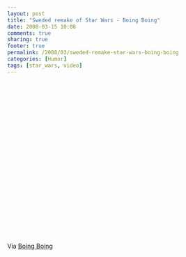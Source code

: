 ```yaml
---
layout: post
title: "Sweded remake of Star Wars - Boing Boing"
date: 2008-03-15 10:08
comments: true
sharing: true
footer: true
permalink: /2008/03/sweded-remake-star-wars-boing-boing
categories: [Humor]
tags: [star_wars, video]
---
```

<object width="425" height="355"><param name="movie" value="http://www.youtube.com/v/_qEWhrjYg_o&hl=en"></param><param name="wmode" value="transparent"></param><embed src="http://www.youtube.com/v/_qEWhrjYg_o&hl=en" type="application/x-shockwave-flash" wmode="transparent" width="425" height="355"></embed></object>

Via <a href="http://www.boingboing.net/2008/03/15/sweded-remake-of-sta.html">Boing Boing</a>
